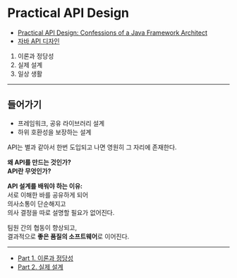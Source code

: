 # Practical API Design

- [Practical API Design: Confessions of a Java Framework Architect](https://www.apress.com/gp/book/9781430209737)
- [자바 API 디자인](https://wikibook.co.kr/practical-api-design/)

1. 이론과 정당성
1. 실제 설계
1. 일상 생활

---

## 들어가기

- 프레임워크, 공유 라이브러리 설계
- 하위 호환성을 보장하는 설계

API는 별과 같아서 한번 도입되고 나면 영원히 그 자리에 존재한다.

**왜 API를 만드는 것인가?**  
**API란 무엇인가?**

**API 설계를 배워야 하는 이유:**  
서로 이해한 바를 공유하게 되어  
의사소통이 단순해지고  
의사 결정을 따로 설명할 필요가 없어진다.

팀원 간의 협동이 향상되고,  
결과적으로 **좋은 품질의 소프트웨어**로 이어진다.

---

- [Part 1. 이론과 정당성](part.1.md)
- [Part 2. 실제 설계](part.2.md)
